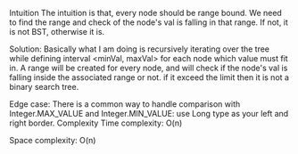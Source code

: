 Intuition
The intuition is that, every node should be range bound. We need to find the range and check of the node's val is falling in that range. If not, it is not BST, otherwise it is.

Solution:
Basically what I am doing is recursively iterating over the tree while defining interval <minVal, maxVal> for each node which value must fit in.
A range will be created for every node, and will check if the node's val is falling inside the associated range or not. 
if it exceed the limit then it is not a binary search tree.

Edge case:
There is a common way to handle comparison with Integer.MAX_VALUE and Integer.MIN_VALUE: use Long type as your left and right border.​
Complexity
Time complexity:
O(n)

Space complexity:
O(n)
